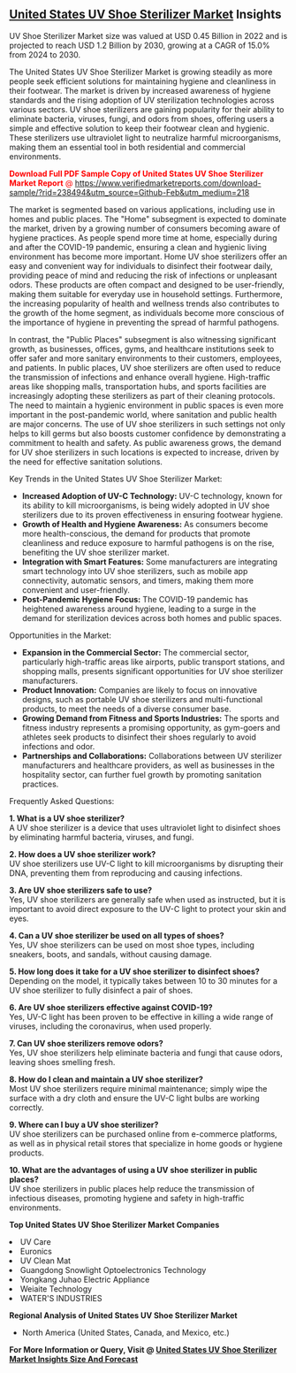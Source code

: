 <h2><a href="https://www.verifiedmarketreports.com/download-sample/?rid=238494&amp;utm_source=Github-Feb&amp;utm_medium=218" target="_blank">United States UV Shoe Sterilizer Market</a> Insights</h2><p>UV Shoe Sterilizer Market size was valued at USD 0.45 Billion in 2022 and is projected to reach USD 1.2 Billion by 2030, growing at a CAGR of 15.0% from 2024 to 2030.</p><p> <p>The United States UV Shoe Sterilizer Market is growing steadily as more people seek efficient solutions for maintaining hygiene and cleanliness in their footwear. The market is driven by increased awareness of hygiene standards and the rising adoption of UV sterilization technologies across various sectors. UV shoe sterilizers are gaining popularity for their ability to eliminate bacteria, viruses, fungi, and odors from shoes, offering users a simple and effective solution to keep their footwear clean and hygienic. These sterilizers use ultraviolet light to neutralize harmful microorganisms, making them an essential tool in both residential and commercial environments.</p> <p><p><span class=""><span style="color: #ff0000;"><strong>Download Full PDF Sample Copy of United States UV Shoe Sterilizer Market Report</strong> @ </span><a href="https://www.verifiedmarketreports.com/download-sample/?rid=238494&amp;utm_source=Github-Feb&amp;utm_medium=218" target="_blank">https://www.verifiedmarketreports.com/download-sample/?rid=238494&amp;utm_source=Github-Feb&amp;utm_medium=218</a></span></p></p> <p>The market is segmented based on various applications, including use in homes and public places. The "Home" subsegment is expected to dominate the market, driven by a growing number of consumers becoming aware of hygiene practices. As people spend more time at home, especially during and after the COVID-19 pandemic, ensuring a clean and hygienic living environment has become more important. Home UV shoe sterilizers offer an easy and convenient way for individuals to disinfect their footwear daily, providing peace of mind and reducing the risk of infections or unpleasant odors. These products are often compact and designed to be user-friendly, making them suitable for everyday use in household settings. Furthermore, the increasing popularity of health and wellness trends also contributes to the growth of the home segment, as individuals become more conscious of the importance of hygiene in preventing the spread of harmful pathogens.</p> <p>In contrast, the "Public Places" subsegment is also witnessing significant growth, as businesses, offices, gyms, and healthcare institutions seek to offer safer and more sanitary environments to their customers, employees, and patients. In public places, UV shoe sterilizers are often used to reduce the transmission of infections and enhance overall hygiene. High-traffic areas like shopping malls, transportation hubs, and sports facilities are increasingly adopting these sterilizers as part of their cleaning protocols. The need to maintain a hygienic environment in public spaces is even more important in the post-pandemic world, where sanitation and public health are major concerns. The use of UV shoe sterilizers in such settings not only helps to kill germs but also boosts customer confidence by demonstrating a commitment to health and safety. As public awareness grows, the demand for UV shoe sterilizers in such locations is expected to increase, driven by the need for effective sanitation solutions.</p> <p>Key Trends in the United States UV Shoe Sterilizer Market:</p> <ul> <li><strong>Increased Adoption of UV-C Technology:</strong> UV-C technology, known for its ability to kill microorganisms, is being widely adopted in UV shoe sterilizers due to its proven effectiveness in ensuring footwear hygiene.</li> <li><strong>Growth of Health and Hygiene Awareness:</strong> As consumers become more health-conscious, the demand for products that promote cleanliness and reduce exposure to harmful pathogens is on the rise, benefiting the UV shoe sterilizer market.</li> <li><strong>Integration with Smart Features:</strong> Some manufacturers are integrating smart technology into UV shoe sterilizers, such as mobile app connectivity, automatic sensors, and timers, making them more convenient and user-friendly.</li> <li><strong>Post-Pandemic Hygiene Focus:</strong> The COVID-19 pandemic has heightened awareness around hygiene, leading to a surge in the demand for sterilization devices across both homes and public spaces.</li> </ul> <p>Opportunities in the Market:</p> <ul> <li><strong>Expansion in the Commercial Sector:</strong> The commercial sector, particularly high-traffic areas like airports, public transport stations, and shopping malls, presents significant opportunities for UV shoe sterilizer manufacturers.</li> <li><strong>Product Innovation:</strong> Companies are likely to focus on innovative designs, such as portable UV shoe sterilizers and multi-functional products, to meet the needs of a diverse consumer base.</li> <li><strong>Growing Demand from Fitness and Sports Industries:</strong> The sports and fitness industry represents a promising opportunity, as gym-goers and athletes seek products to disinfect their shoes regularly to avoid infections and odor.</li> <li><strong>Partnerships and Collaborations:</strong> Collaborations between UV sterilizer manufacturers and healthcare providers, as well as businesses in the hospitality sector, can further fuel growth by promoting sanitation practices.</li> </ul> <p>Frequently Asked Questions:</p> <p><strong>1. What is a UV shoe sterilizer?</strong><br> A UV shoe sterilizer is a device that uses ultraviolet light to disinfect shoes by eliminating harmful bacteria, viruses, and fungi.</p> <p><strong>2. How does a UV shoe sterilizer work?</strong><br> UV shoe sterilizers use UV-C light to kill microorganisms by disrupting their DNA, preventing them from reproducing and causing infections.</p> <p><strong>3. Are UV shoe sterilizers safe to use?</strong><br> Yes, UV shoe sterilizers are generally safe when used as instructed, but it is important to avoid direct exposure to the UV-C light to protect your skin and eyes.</p> <p><strong>4. Can a UV shoe sterilizer be used on all types of shoes?</strong><br> Yes, UV shoe sterilizers can be used on most shoe types, including sneakers, boots, and sandals, without causing damage.</p> <p><strong>5. How long does it take for a UV shoe sterilizer to disinfect shoes?</strong><br> Depending on the model, it typically takes between 10 to 30 minutes for a UV shoe sterilizer to fully disinfect a pair of shoes.</p> <p><strong>6. Are UV shoe sterilizers effective against COVID-19?</strong><br> Yes, UV-C light has been proven to be effective in killing a wide range of viruses, including the coronavirus, when used properly.</p> <p><strong>7. Can UV shoe sterilizers remove odors?</strong><br> Yes, UV shoe sterilizers help eliminate bacteria and fungi that cause odors, leaving shoes smelling fresh.</p> <p><strong>8. How do I clean and maintain a UV shoe sterilizer?</strong><br> Most UV shoe sterilizers require minimal maintenance; simply wipe the surface with a dry cloth and ensure the UV-C light bulbs are working correctly.</p> <p><strong>9. Where can I buy a UV shoe sterilizer?</strong><br> UV shoe sterilizers can be purchased online from e-commerce platforms, as well as in physical retail stores that specialize in home goods or hygiene products.</p> <p><strong>10. What are the advantages of using a UV shoe sterilizer in public places?</strong><br> UV shoe sterilizers in public places help reduce the transmission of infectious diseases, promoting hygiene and safety in high-traffic environments.</p> </p><p><strong>Top United States UV Shoe Sterilizer Market Companies</strong></p><div data-test-id=""><p><li>UV Care</li><li> Euronics</li><li> UV Clean Mat</li><li> Guangdong Snowlight Optoelectronics Technology</li><li> Yongkang Juhao Electric Appliance</li><li> Weiaite Technology</li><li> WATER'S INDUSTRIES</li></p><div><strong>Regional Analysis of&nbsp;United States UV Shoe Sterilizer Market</strong></div><ul><li dir="ltr"><p dir="ltr">North America&nbsp;(United States, Canada, and Mexico, etc.)</p></li></ul><p><strong>For More Information or Query, Visit @&nbsp;</strong><strong><a href="https://www.verifiedmarketreports.com/product/uv-shoe-sterilizer-market/?utm_source=Github-Feb&amp;utm_medium=218" target="_blank">United States UV Shoe Sterilizer Market Insights Size And Forecast</a></strong></p></div>
